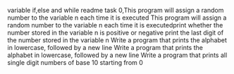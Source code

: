 variable if,else and while readme
task 0,This program will assign a random number to the variable n each time it is executed
This program will assign a random number to the variable n each time it is executedprint whether the number stored in the variable n is positive or negative
 print the last digit of the number stored in the variable n
Write a program that prints the alphabet in lowercase, followed by a new line
Write a program that prints the alphabet in lowercase, followed by a new line
Write a program that prints all single digit numbers of base 10 starting from 0
